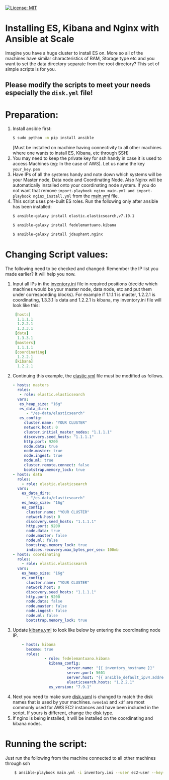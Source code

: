 [![License: MIT](https://img.shields.io/badge/License-MIT-yellow.svg)](https://opensource.org/licenses/MIT)

# Installing ES, Kibana and Nginx with Ansible at Scale

Imagine you have a huge cluster to install ES on. More so all of the machines have similar characteristics of RAM, Storage type etc and you want to set the data directory separate from the root directory?
This set of simple scripts is for you.

## Please modify the scripts to meet your needs especially the `disk.yml` file!

# Preparation:
1. Install ansible first: 
    ``` sh
    $ sudo python -m pip install ansible
    ```
    [Must be installed on machine having connectivity to all other machines where one wants to install ES, Kibana, etc through SSH]
2. You may need to keep the private key for ssh handy in case it is used to access Machines (eg: In the case of AWS).  Let us name the key `your_key.pem`
3. Have IPs of all the systems handy and note down which systems will be your Master node, Data node and Coordinating Node. Also Nginx will be automatically installed onto your coordinating node system. If you do not want that remove `import-playbook nginx_main.yml and import-playbook nginx_install.yml` from the [main.yml](./main.yml) file.
4. This script uses pre-built ES roles. Run the following only after ansible has been installed:
    ``` sh
    $ ansible-galaxy install elastic.elasticsearch,v7.10.1
    ```
    ``` sh
    $ ansible-galaxy install fedelemantuano.kibana
    ```
    ``` sh
    $ ansible-galaxy install jdauphant.nginx
    ```

# Changing Script values:
The following need to be checked and changed:
Remember the IP list you made earlier? It will help you now.

1. Input all IPs in the [inventory.ini](./inventory.ini) file in required positions (decide which machines would be your master node, data node, etc and put them under corresponding blocks). For example if 1.1.1.1 is master, 1.2.2.1 is coordinating, 1.3.3.1 is data and 1.2.2.1 is kibana, my inventory.ini file will look like this:
    ``` yaml
     [hosts]
      1.1.1.1
      1.2.2.1
      1.3.3.1
     [data]
      1.3.3.1
     [masters]
      1.1.1.1
     [coordinating]
      1.2.2.1
     [kibana]
      1.2.2.1
     ```
2. Continuing this example, the [elastic.yml](./elastic.yml) file must be modified as follows. 
    ``` yaml
    - hosts: masters
      roles:
       - role: elastic.elasticsearch
      vars:
       es_heap_size: "16g"
       es_data_dirs:
          - "/es-data/elasticsearch"
       es_config:
         cluster.name: "YOUR CLUSTER"
         network.host: 0
         cluster.initial_master_nodes: "1.1.1.1"
         discovery.seed_hosts: "1.1.1.1"
         http.port: 9200
         node.data: true
         node.master: true
         node.ingest: true
         node.ml: true
         cluster.remote.connect: false
         bootstrap.memory_lock: true
    - hosts: data
      roles:
        - role: elastic.elasticsearch
      vars:
        es_data_dirs:
          - "/es-data/elasticsearch"
        es_heap_size: "16g"
        es_config:
          cluster.name: "YOUR CLUSTER"
          network.host: 0
          discovery.seed_hosts: "1.1.1.1"
          http.port: 9200
          node.data: true
          node.master: false
          node.ml: false
          bootstrap.memory_lock: true
          indices.recovery.max_bytes_per_sec: 100mb
    - hosts: coordinating
      roles:
        - role: elastic.elasticsearch
      vars:
        es_heap_size: "16g"
        es_config:
          cluster.name: "YOUR CLUSTER"
          network.host: 0
          discovery.seed_hosts: "1.1.1.1"
          http.port: 9200
          node.data: false
          node.master: false
          node.ingest: false
          node.ml: false
          bootstrap.memory_lock: true
     ```
3. Update [kibana.yml](./kibana.yml) to look like below by entering the coordinating node IP. 
    ``` yaml
        - hosts: kibana
          become: true
          roles:
                  - role: fedelemantuano.kibana
                    kibana_config:
                            server.name: "{{ inventory_hostname }}"
                            server.port: 5601
                            server.host: "{{ ansible_default_ipv4.address }}"
                            elasticsearch.hosts: "1.2.2.1"
                    es_version: "7.9.1"
     ```
4. Next you need to make sure [disk.yaml](./disk.yml) is changed to match the disk names that is used by your machines. `nvme1n1` and `xdf` are most commonly used for AWS EC2 instances and have been included in the script. If yours is different, change the disk type.
5. If nginx is being installed, it will be installed on the coordinating and kibana nodes.

# Running the script:
Just run the following from the machine connected to all other machines through ssh
``` sh
    $ ansible-playbook main.yml -i inventory.ini --user ec2-user --key-file your_key.pem
```
